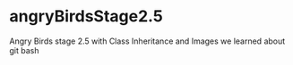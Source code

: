 # angryBirdsStage2.5
Angry Birds stage 2.5 with Class Inheritance and Images
we learned about git bash